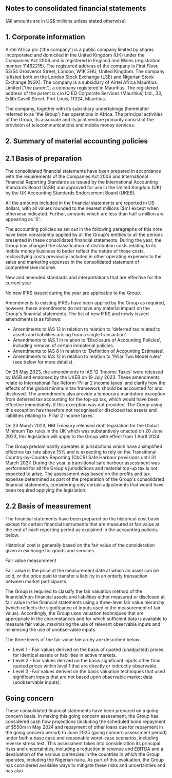 ## Notes to consolidated financial statements

(All amounts are in US$ millions unless stated otherwise)

## 1. Corporate information

Airtel Africa plc ('the company') is a public company limited by shares incorporated and domiciled in the United Kingdom (UK) under the Companies Act 2006 and is registered in England and Wales (registration number 11462215). The registered address of the company is First Floor, 53/54 Grosvenor Street, London, W1K 3HU, United Kingdom. The company is listed both on the London Stock Exchange (LSE) and Nigerian Stock Exchange (NGX). The company is a subsidiary of Airtel Africa Mauritius Limited ('the parent'), a company registered in Mauritius. The registered address of the parent is c/o IQ EQ Corporate Services (Mauritius) Ltd., 33, Edith Cavell Street, Port Louis, 11324, Mauritius.

The company, together with its subsidiary undertakings (hereinafter referred to as 'the Group') has operations in Africa. The principal activities of the Group, its associate and its joint venture primarily consist of the provision of telecommunications and mobile money services.

## 2. Summary of material accounting policies

## 2.1 Basis of preparation

The consolidated financial statements have been prepared in accordance with the requirements of the Companies Act 2006 and International Financial Reporting Standards as issued by the International Accounting Standards Board (IASB) and approved for use in the United Kingdom (UK) by the UK Accounting Standards Endorsement Board (UKEB).

All the amounts included in the financial statements are reported in US dollars, with all values rounded to the nearest millions ($m) except when otherwise indicated. Further, amounts which are less than half a million are appearing as '0'.

The accounting policies as set out in the following paragraphs of this note have been consistently applied by all the Group's entities to all the periods presented in these consolidated financial statements. During the year, the Group has changed the classification of distribution costs relating to its mobile money business to better reflect the nature of these costs, reclassifying costs previously included in other operating expenses to the sales and marketing expenses in the consolidated statement of comprehensive income.

New and amended standards and interpretations that are effective for the current year

No new IFRS issued during the year are applicable to the Group.

Amendments to existing IFRSs have been applied by the Group as required, however, these amendments do not have any material impact on the Group's financial statements. The list of new IFRS and newly issued amendments is as follows:

-  Amendments to IAS 12 in relation to relation to 'deferred tax related to assets and liabilities arising from a single transaction'.
-  Amendments to IAS 1 in relation to 'Disclosure of Accounting Policies', including removal of certain immaterial policies.
-  Amendments to IAS 8 in relation to 'Definition of Accounting Estimates'.
-  Amendments to IAS 12 in relation to relation to 'Pillar Two Model rules' (see below for more details).

On 25 May 2023, the amendments to IAS 12 'Income Taxes' were released by IASB and endorsed by the UKEB on 19 July 2023. These amendments relate to International Tax Reform 'Pillar 2 income taxes' and clarify how the effects of the global minimum tax framework should be accounted for and disclosed. The amendments also provide a temporary mandatory exception from deferred tax accounting for the top-up tax, which would have been effective immediately, if this exception was not provided. The Group using this exception has therefore not recognised or disclosed tax assets and liabilities relating to 'Pillar 2 income taxes'.

On 23 March 2023, HM Treasury released draft legislation for the Global Minimum Tax rules in the UK which was substantively enacted on 20 June 2023, this legislation will apply to the Group with effect from 1 April 2024.

The Group predominantly operates in jurisdictions which have a simplified effective tax rate above 15% and is expecting to rely on the Transitional Country-by-Country Reporting (CbCR) Safe Harbour provisions until 31 March 2027. During the year, a transitional safe harbour assessment was performed for all the Group's jurisdictions and material top-up tax is not expected to arise. The assessment was based on the profits and tax expense determined as part of the preparation of the Group's consolidated financial statements, considering only certain adjustments that would have been required applying the legislation.

## 2.2 Basis of measurement

The financial statements have been prepared on the historical cost basis except for certain financial instruments that are measured at fair value at the end of each reporting period as explained in the accounting policies below.

Historical cost is generally based on the fair value of the consideration given in exchange for goods and services.

Fair value measurement

Fair value is the price at the measurement date at which an asset can be sold, or the price paid to transfer a liability in an orderly transaction between market participants.

The Group is required to classify the fair valuation method of the financial/non-financial assets and liabilities either measured or disclosed at fair value in the financial statements using a three-level fair value hierarchy (which reflects the significance of inputs used in the measurement of fair value). Accordingly, the Group uses valuation techniques that are appropriate in the circumstances and for which sufficient data is available to measure fair value, maximising the use of relevant observable inputs and minimising the use of unobservable inputs.

The three levels of the fair value hierarchy are described below:

-  Level 1 - Fair values derived on the basis of quoted (unadjusted) prices for identical assets or liabilities in active markets.
-  Level 2 - Fair values derived on the basis significant inputs other than quoted prices within level 1 that are directly or indirectly observable.
-  Level 3 -Fair values derived on the basis valuation techniques that used significant inputs that are not based upon observable market data (unobservable inputs).

## Going concern

These consolidated financial statements have been prepared on a going concern basis. In making this going concern assessment, the Group has considered cash flow projections (including the scheduled bond repayment of $550m in May 2024 and repayment of other loans due for repayment in the going concern period) to June 2025 (going concern assessment period) under both a base case and reasonable worst-case scenarios, including reverse stress test. This assessment takes into consideration its principal risks and uncertainties, including a reduction in revenue and EBITDA and a devaluation of the various currencies in the countries in which the Group operates, including the Nigerian naira. As part of this evaluation, the Group has considered available ways to mitigate these risks and uncertainties and has also
